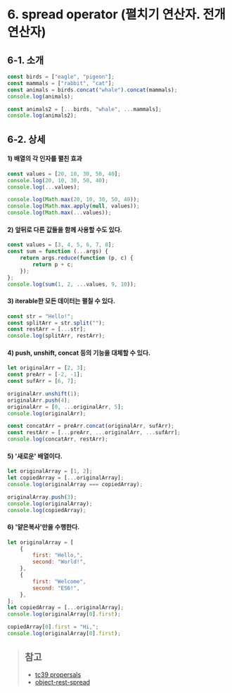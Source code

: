 # 6. spread operator (펼치기 연산자. 전개 연산자)

## 6-1. 소개

```js
const birds = ["eagle", "pigeon"];
const mammals = ["rabbit", "cat"];
const animals = birds.concat("whale").concat(mammals);
console.log(animals);

const animals2 = [...birds, "whale", ...mammals];
console.log(animals2);
```

## 6-2. 상세

#### 1) 배열의 각 인자를 펼친 효과

```js
const values = [20, 10, 30, 50, 40];
console.log(20, 10, 30, 50, 40);
console.log(...values);

console.log(Math.max(20, 10, 30, 50, 40));
console.log(Math.max.apply(null, values));
console.log(Math.max(...values));
```

#### 2) 앞뒤로 다른 값들을 함께 사용할 수도 있다.

```js
const values = [3, 4, 5, 6, 7, 8];
const sum = function (...args) {
	return args.reduce(function (p, c) {
		return p + c;
	});
};
console.log(sum(1, 2, ...values, 9, 10));
```

#### 3) iterable한 모든 데이터는 펼칠 수 있다.

```js
const str = "Hello!";
const splitArr = str.split("");
const restArr = [...str];
console.log(splitArr, restArr);
```

#### 4) push, unshift, concat 등의 기능을 대체할 수 있다.

```js
let originalArr = [2, 3];
const preArr = [-2, -1];
const sufArr = [6, 7];

originalArr.unshift(1);
originalArr.push(4);
originalArr = [0, ...originalArr, 5];
console.log(originalArr);

const concatArr = preArr.concat(originalArr, sufArr);
const restArr = [...preArr, ...originalArr, ...sufArr];
console.log(concatArr, restArr);
```

#### 5) '새로운' 배열이다.

```js
let originalArray = [1, 2];
let copiedArray = [...originalArray];
console.log(originalArray === copiedArray);

originalArray.push(3);
console.log(originalArray);
console.log(copiedArray);
```

#### 6) '얕은복사'만을 수행한다.

```js
let originalArray = [
	{
		first: "Hello,",
		second: "World!",
	},
	{
		first: "Welcome",
		second: "ES6!",
	},
];
let copiedArray = [...originalArray];
console.log(originalArray[0].first);

copiedArray[0].first = "Hi,";
console.log(originalArray[0].first);
```

> ## 참고
>
> - [tc39 propersals](https://github.com/tc39/proposals)
> - [object-rest-spread](https://github.com/tc39/proposal-object-rest-spread)
